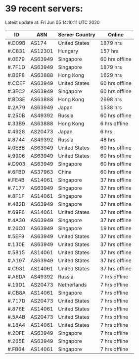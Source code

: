 # 39 recent servers:

Latest update at: Fri Jun 05 14:10:11 UTC 2020

| ID | ASN | Server Country | Online |
| -- | --- | -------------- | ------ |
| #.D09B | AS174 | United States | 1879 hrs |
| #.C831 | AS12301 | Hungary | 157 hrs |
| #.0E79 | AS63949 | Singapore | 60 hrs offline |
| #.7F1D | AS63949 | Singapore | 1879 hrs |
| #.B6F8 | AS63888 | Hong Kong | 1629 hrs |
| #.CCEF | AS63949 | United States | 60 hrs offline |
| #.3EC2 | AS63949 | Singapore | 60 hrs offline |
| #.BD3E | AS63888 | Hong Kong | 2698 hrs |
| #.2A79 | AS63949 | Japan | 1538 hrs |
| #.250B | AS49392 | Russia | 60 hrs offline |
| #.33B9 | AS63888 | Hong Kong | 6 hrs offline |
| #.4928 | AS20473 | Japan | 6 hrs |
| #.8744 | AS49392 | Russia | 48 hrs |
| #.0EBB | AS63949 | United States | 60 hrs offline |
| #.9906 | AS63949 | United States | 60 hrs offline |
| #.D903 | AS63949 | Singapore | 60 hrs offline |
| #.6FBD | AS37963 | China | 60 hrs offline |
| #.FE4B | AS14061 | Singapore | 37 hrs offline |
| #.7177 | AS63949 | Singapore | 37 hrs offline |
| #.8F1F | AS14061 | Singapore | 37 hrs offline |
| #.482D | AS63949 | Singapore | 37 hrs offline |
| #.69F6 | AS14061 | United States | 37 hrs offline |
| #.4A30 | AS63949 | Singapore | 37 hrs offline |
| #.26C0 | AS63949 | Singapore | 19 hrs offline |
| #.5EF9 | AS63949 | United States | 37 hrs offline |
| #.130E | AS63949 | United States | 37 hrs offline |
| #.5815 | AS14061 | United States | 37 hrs offline |
| #.A197 | AS63949 | United States | 37 hrs offline |
| #.C931 | AS14061 | United States | 37 hrs offline |
| #.A6DA | AS49392 | Russia | 7 hrs offline |
| #.19D1 | AS20473 | Netherlands | 7 hrs offline |
| #.CB8A | AS14061 | Singapore | 7 hrs offline |
| #.717D | AS20473 | United States | 7 hrs offline |
| #.876E | AS14061 | United States | 7 hrs offline |
| #.5A4B | AS20473 | United States | 7 hrs offline |
| #.18A4 | AS14061 | United States | 7 hrs offline |
| #.2DFE | AS63949 | Singapore | 7 hrs offline |
| #.265E | AS63949 | Singapore | 7 hrs offline |
| #.FB64 | AS14061 | Singapore | 7 hrs offline |


